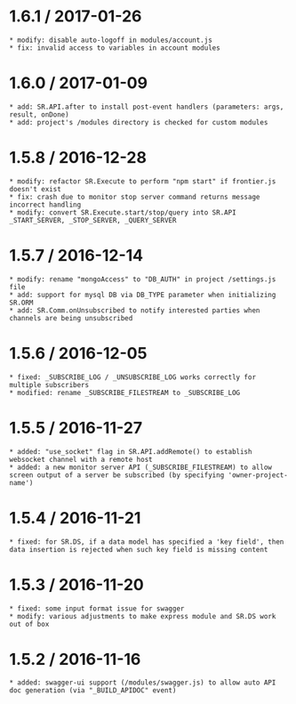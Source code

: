 
1.6.1 / 2017-01-26
==================
	* modify: disable auto-logoff in modules/account.js
	* fix: invalid access to variables in account modules

1.6.0 / 2017-01-09
==================
	* add: SR.API.after to install post-event handlers (parameters: args, result, onDone)
	* add: project's /modules directory is checked for custom modules

1.5.8 / 2016-12-28
==================
	* modify: refactor SR.Execute to perform "npm start" if frontier.js doesn't exist
	* fix: crash due to monitor stop server command returns message incorrect handling
	* modify: convert SR.Execute.start/stop/query into SR.API _START_SERVER, _STOP_SERVER, _QUERY_SERVER

1.5.7 / 2016-12-14
==================
	* modify: rename "mongoAccess" to "DB_AUTH" in project /settings.js file
	* add: support for mysql DB via DB_TYPE parameter when initializing SR.ORM
	* add: SR.Comm.onUnsubscribed to notify interested parties when channels are being unsubscribed
		
1.5.6 / 2016-12-05
==================
	* fixed: _SUBSCRIBE_LOG / _UNSUBSCRIBE_LOG works correctly for multiple subscribers
	* modified: rename _SUBSCRIBE_FILESTREAM to _SUBSCRIBE_LOG

1.5.5 / 2016-11-27
==================
	* added: "use_socket" flag in SR.API.addRemote() to establish websocket channel with a remote host
	* added: a new monitor server API (_SUBSCRIBE_FILESTREAM) to allow screen output of a server be subscribed (by specifying 'owner-project-name')

1.5.4 / 2016-11-21
==================
	* fixed: for SR.DS, if a data model has specified a 'key field', then data insertion is rejected when such key field is missing content

1.5.3 / 2016-11-20
==================
	* fixed: some input format issue for swagger
	* modify: various adjustments to make express module and SR.DS work out of box
		
1.5.2 / 2016-11-16
==================
	* added: swagger-ui support (/modules/swagger.js) to allow auto API doc generation (via "_BUILD_APIDOC" event)
	